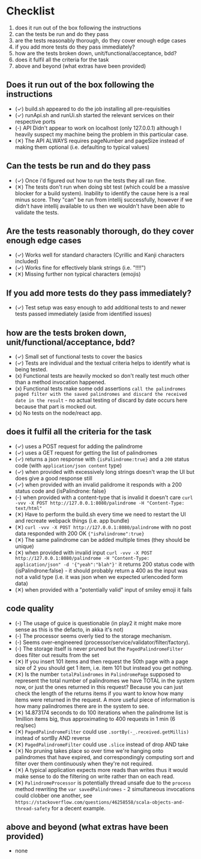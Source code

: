 # Checklist

1. does it run out of the box following the instructions
2. can the tests be run and do they pass
3. are the tests reasonably thorough, do they cover enough edge cases
4. if you add more tests do they pass immediately?
5. how are the tests broken down, unit/functional/acceptance, bdd?
6. does it fulfil all the criteria for the task
7. above and beyond (what extras have been provided)

## Does it run out of the box following the instructions

- (✓) build.sh appeared to do the job installing all pre-requisities 
- (✓) runApi.sh and runUi.sh started the relevant services on their respective ports 
- (-) API Didn't appear to work on localhost (only 127.0.0.1) although I heavily suspect my machine being the problem in this particular case.
- (✕) The API ALWAYS requires pageNumber and pageSize instead of making them optional (i.e. defaulting to typical values)


## Can the tests be run and do they pass

- (✓) Once i'd figured out how to run the tests they all ran fine.
- (✕) The tests don't run when doing sbt test (which could be a massive blocker for a build system). Inability to identify the cause here is a real minus score.
They "can" be run from intellij successfully, however if we didn't have intellij available to us then we wouldn't have been able to validate the tests.
    
## Are the tests reasonably thorough, do they cover enough edge cases

- (✓) Works well for standard characters (Cyrillic and Kanji characters included)
- (✓) Works fine for effectively blank strings (i.e. "!!!!")
- (✕) Missing further non typical characters (emojis)

## If you add more tests do they pass immediately?

- (✓) Test setup was easy enough to add additional tests to and newer tests passed immediately (aside from identified issues) 

## how are the tests broken down, unit/functional/acceptance, bdd?

- (✓) Small set of functional tests to cover the basics 
- (✓) Tests are individual and the textual criteria helps to identify what is being tested.
- (x) Functional tests are heavily mocked so don't really test much other than a method invocation happened.
- (x) Functional tests make some odd assertions `call the palindromes paged filter with the saved palindromes and discard the received date in the result` - no actual testing of discard by date occurs here because that part is mocked out.
- (x) No tests on the node/react app.

## does it fulfil all the criteria for the task


- (✓) uses a POST request for adding the palindrome
- (✓) uses a GET request for getting the list of palindromes
- (✓) returns a json response with `{isPalindrome:true}` and a `200` status code (with `application/json content` type)
- (✓) when provided with excessively long strings doesn't wrap the UI but does give a good response still
- (✓) when provided with an invalid palidrome it responds with a 200 status code and {isPalindrone: false}
- (-) when provided with a content-type that is invalid it doesn't care `curl -vvv -X POST http://127.0.0.1:8080/palindrome -H "Content-Type: text/html"`
- (✕) Have to perform the build.sh every time we need to restart the UI and recreate webpack things (i.e. app bundle)
- (✕) `curl -vvv -X POST http://127.0.0.1:8080/palindrome` with no post data responded with 200 OK `{"isPalindrome":true}`
- (✕) The same palindrome can be added multiple times (they should be unique)
- (✕) when provided with invalid input `curl -vvv -X POST http://127.0.0.1:8080/palindrome -H "Content-Type: application/json" -d '{"yeah":"blah"}'` it returns 200 status code with {isPalindrone:false} - it should probably return a 400 as the input was not a valid type (i.e. it was json when we expected urlencoded form data)
- (✕) when provided with a "potentially valid" input of smiley emoji it fails

## code quality

- (-) The usage of guice is questionable (in play2 it might make more sense as this is the defacto, in akka it's not) 
- (-) The processor seems overly tied to the storage mechanism. 
- (-) Seems over-engineered (processor/service/validator/filter/factory).
- (-) The storage itself is never pruned but the `PagedPalindromeFilter` does filter out results from the set
- (✕) If you insert 101 items and then request the 50th page with a page size of 2 you should get 1 item, i.e. item 101 but instead you get nothing.
- (✕) Is the number `totalPalindromes` in `PalindromePage` supposed to represent the total number of palindromes we have TOTAL in the system now, or just the ones returned in this request? Because you can just check the length of the returns items if you want to know how many items were returned in the request. A more useful piece of information is how many palindromes there are in the system to see.
- (✕) 14.873174 seconds to do 100 iterations when the palindrome list is 1million items big, thus approximating to 400 requests in 1 min (6 req/sec)
- (✕) `PagedPalindromeFilter` could use `.sortBy(-_.received.getMillis)` instead of sortBy AND reverse
- (✕) `PagedPalindromeFilter` could use `.slice` instead of drop AND take
- (✕) No pruning takes place so over time we're hanging onto palindromes that have expired, and correspondingly computing sort and filter over them continuously when they're not required.
- (✕) A typical application expects more reads than writes thus it would make sense to do the filtering on write rather than on each read.
- (✕) `PalindromeProcessor` is potentially thread unsafe due to the `process` method rewriting the `var savedPalindromes` - 2 simultaneous invocations could clobber one another, see `https://stackoverflow.com/questions/46258558/scala-objects-and-thread-safety` for a decent example.


## above and beyond (what extras have been provided)

- none
